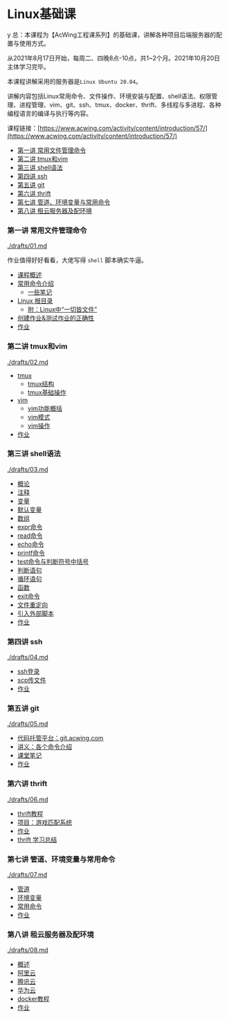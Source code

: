 # Linux基础课

y 总：本课程为【AcWing工程课系列】的基础课，讲解各种项目后端服务器的配置与使用方式。

从2021年8月17日开始，每周二、四晚8点-10点，共1~2个月。2021年10月20日主体学习完毕。

本课程讲解采用的服务器是`Linux Ubuntu 20.04`。

讲解内容包括Linux常用命令、文件操作、环境安装与配置、shell语法、权限管理、进程管理、vim、git、ssh、tmux、docker、thrift、多线程与多进程、各种编程语言的编译与执行等内容。

课程链接：[https://www.acwing.com/activity/content/introduction/57/](https://www.acwing.com/activity/content/introduction/57/)


<!-- @import "[TOC]" {cmd="toc" depthFrom=3 depthTo=6 orderedList=false} -->

<!-- code_chunk_output -->

- [第一讲 常用文件管理命令](#第一讲-常用文件管理命令)
- [第二讲 tmux和vim](#第二讲-tmux和vim)
- [第三讲 shell语法](#第三讲-shell语法)
- [第四讲 ssh](#第四讲-ssh)
- [第五讲 git](#第五讲-git)
- [第六讲 thrift](#第六讲-thrift)
- [第七讲 管道、环境变量与常用命令](#第七讲-管道-环境变量与常用命令)
- [第八讲 租云服务器及配环境](#第八讲-租云服务器及配环境)

<!-- /code_chunk_output -->


### 第一讲 常用文件管理命令
[./drafts/01.md](./drafts/01.md)

作业值得好好看看，大佬写得 `shell` 脚本确实牛逼。

- [课程概述](./drafts/01.md#课程概述)
- [常用命令介绍](./drafts/01.md#常用命令介绍)
  - [一些笔记](./drafts/01.md#一些笔记)
- [Linux 根目录](./drafts/01.md#linux-根目录)
  - [附：Linux中“一切皆文件”](./drafts/01.md#附linux中一切皆文件)
- [创建作业&测试作业的正确性](./drafts/01.md#创建作业测试作业的正确性)
- [作业](./drafts/01.md#作业)

### 第二讲 tmux和vim
[./drafts/02.md](./drafts/02.md)

- [tmux](./drafts/02.md#tmux)
  - [tmux结构](./drafts/02.md#tmux结构)
  - [tmux基础操作](./drafts/02.md#tmux基础操作)
- [vim](./drafts/02.md#vim)
  - [vim功能概括](./drafts/02.md#vim功能概括)
  - [vim模式](./drafts/02.md#vim模式)
  - [vim操作](./drafts/02.md#vim操作)
- [作业](./drafts/02.md#作业)

### 第三讲 shell语法
[./drafts/03.md](./drafts/03.md)

- [概论](./drafts/03.md#概论)
- [注释](./drafts/03.md#注释)
- [变量](./drafts/03.md#变量)
- [默认变量](./drafts/03.md#默认变量)
- [数组](./drafts/03.md#数组)
- [expr命令](./drafts/03.md#expr命令)
- [read命令](./drafts/03.md#read命令)
- [echo命令](./drafts/03.md#echo命令)
- [printf命令](./drafts/03.md#printf命令)
- [test命令与判断符号中括号](./drafts/03.md#test命令与判断符号中括号)
- [判断语句](./drafts/03.md#判断语句)
- [循环语句](./drafts/03.md#循环语句)
- [函数](./drafts/03.md#函数)
- [exit命令](./drafts/03.md#exit命令)
- [文件重定向](./drafts/03.md#文件重定向)
- [引入外部脚本](./drafts/03.md#引入外部脚本)
- [作业](./drafts/03.md#作业)

### 第四讲 ssh
[./drafts/04.md](./drafts/04.md)

- [ssh登录](./drafts/04.md#ssh登录)
- [scp传文件](./drafts/04.md#scp传文件)
- [作业](./drafts/04.md#作业)

### 第五讲 git
[./drafts/05.md](./drafts/05.md)

- [代码托管平台：git.acwing.com](./drafts/05.md#代码托管平台gitacwingcom)
- [讲义：各个命令介绍](./drafts/05.md#讲义各个命令介绍)
- [课堂笔记](./drafts/05.md#课堂笔记)
- [作业](./drafts/05.md#作业)

### 第六讲 thrift
[./drafts/06.md](./drafts/06.md)

- [thrift教程](./drafts/06.md#thrift教程)
- [项目：游戏匹配系统](./drafts/06.md#项目游戏匹配系统)
- [作业](./drafts/06.md#作业)
- [thrift 学习总结](./drafts/06.md#thrift-学习总结)

### 第七讲 管道、环境变量与常用命令
[./drafts/07.md](./drafts/07.md)

- [管道](./drafts/07.md#管道)
- [环境变量](./drafts/07.md#环境变量)
- [常用命令](./drafts/07.md#常用命令)
- [作业](./drafts/07.md#作业)

### 第八讲 租云服务器及配环境
[./drafts/08.md](./drafts/08.md)

- [概述](./drafts/08.md#概述)
- [阿里云](./drafts/08.md#阿里云)
- [腾讯云](./drafts/08.md#腾讯云)
- [华为云](./drafts/08.md#华为云)
- [docker教程](./drafts/08.md#docker教程)
- [作业](./drafts/08.md#作业)
